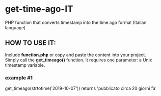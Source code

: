 # get-time-ago-IT
PHP function that converts timestamp into the time ago format (Italian language)

## HOW TO USE IT:
Include **function.php** or copy and paste the content into your project.
Simply call the **get_timeago()** function. 
It requires one parameter: a Unix timestamp variable.

### example #1
get_timeago(strtotime('2019-10-07')) returns 'pubblicato circa 20 giorni fa'
